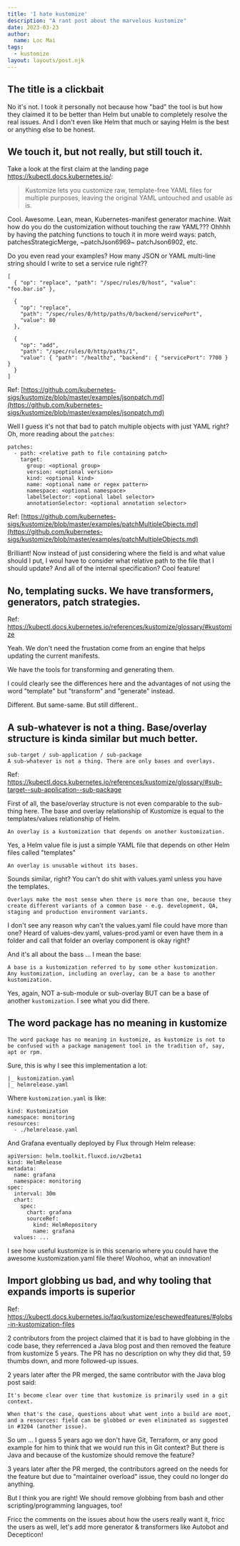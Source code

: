 ```yaml
---
title: 'I hate kustomize'
description: "A rant post about the marvelous kustomize"
date: 2023-03-23
author:
  name: Loc Mai
tags:
  - kustomize
layout: layouts/post.njk
---
```


## The title is a clickbait

No it's not. I took it personally not because how "bad" the tool is but how they
claimed it to be better than Helm but unable to completely resolve the real
issues. And I don't even like Helm that much or saying Helm is the best or
anything else to be honest.

## We touch it, but not really, but still touch it.

Take a look at the first claim at the landing page https://kubectl.docs.kubernetes.io/:

> Kustomize lets you customize raw, template-free YAML files for multiple
> purposes, leaving the original YAML untouched and usable as is.

Cool. Awesome. Lean, mean, Kubernetes-manifest generator machine. Wait how do
you do the customization without touching the raw YAML??? Ohhhh by having the
patching functions to touch it in more weird ways: patch, patchesStrategicMerge,
~patchJson6969~ patchJson6902, etc.

Do you even read your examples? How many JSON or YAML multi-line string
should I write to set a service rule right??

```
[
  { "op": "replace", "path": "/spec/rules/0/host", "value": "foo.bar.io" },

  {
    "op": "replace",
    "path": "/spec/rules/0/http/paths/0/backend/servicePort",
    "value": 80
  },

  {
    "op": "add",
    "path": "/spec/rules/0/http/paths/1",
    "value": { "path": "/healthz", "backend": { "servicePort": 7700 } }
  }
]
```

Ref:
[https://github.com/kubernetes-sigs/kustomize/blob/master/examples/jsonpatch.md](https://github.com/kubernetes-sigs/kustomize/blob/master/examples/jsonpatch.md)

Well I guess it's not that bad to patch multiple objects with just YAML right?
Oh, more reading about the `patches`:

```
patches:
  - path: <relative path to file containing patch>
    target:
      group: <optional group>
      version: <optional version>
      kind: <optional kind>
      name: <optional name or regex pattern>
      namespace: <optional namespace>
      labelSelector: <optional label selector>
      annotationSelector: <optional annotation selector>
```

Ref:
[https://github.com/kubernetes-sigs/kustomize/blob/master/examples/patchMultipleObjects.md](https://github.com/kubernetes-sigs/kustomize/blob/master/examples/patchMultipleObjects.md)

Brilliant! Now instead of just considering where the field is and what
value should I put, I woul have to consider what relative path to the file that I should update? And all of the internal specification? Cool feature!

## No, templating sucks. We have transformers, generators, patch strategies.

Ref: https://kubectl.docs.kubernetes.io/references/kustomize/glossary/#kustomize

Yeah. We don't need the frustation come from an engine that helps updating the current manifests.

We have the tools for transforming and generating them.

I could clearly see the differences here and the advantages of not using the word "template" but "transform" and "generate" instead.

Different. But same-same. But still different..

## A sub-whatever is not a thing. Base/overlay structure is kinda similar but much better.

```
sub-target / sub-application / sub-package
A sub-whatever is not a thing. There are only bases and overlays.
```

Ref: https://kubectl.docs.kubernetes.io/references/kustomize/glossary/#sub-target--sub-application--sub-package

First of all, the base/overlay structure is not even comparable to the sub-thing here. The base and overlay relationship of Kustomize is equal to the templates/values relationship of Helm.

```
An overlay is a kustomization that depends on another kustomization.
```

Yes, a Helm value file is just a simple YAML file that depends on other Helm files called "templates"

```
An overlay is unusable without its bases.
```

Sounds similar, right? You can't do shit with values.yaml unless you have the templates.

```
Overlays make the most sense when there is more than one, because they create different variants of a common base - e.g. development, QA, staging and production environment variants.
```


I don't see any reason why can't the values.yaml file could have more than one? Heard of values-dev.yaml, values-prod.yaml or even have them in a folder and call that folder an overlay component is okay right?

And it's all about the bass ... I mean the base:

```
A base is a kustomization referred to by some other kustomization.
Any kustomization, including an overlay, can be a base to another 
kustomization.
```

Yes, again, NOT a-sub-module or sub-overlay BUT can be a base of another `kustomization`. I see what you did there.

## The word package has no meaning in kustomize

```
The word package has no meaning in kustomize, as kustomize is not to be confused with a package management tool in the tradition of, say, apt or rpm.
```

Sure, this is why I see this implementation a lot:

```
|_ kustomization.yaml
|_ helmrelease.yaml
```

Where `kustomization.yaml` is like:

```
kind: Kustomization
namespace: monitoring
resources:
  - ./helmrelease.yaml
```

And Grafana eventually deployed by Flux through Helm release:

```
apiVersion: helm.toolkit.fluxcd.io/v2beta1
kind: HelmRelease
metadata:
  name: grafana
  namespace: monitoring
spec:
  interval: 30m
  chart:
    spec:
      chart: grafana
      sourceRef:
        kind: HelmRepository
        name: grafana
  values: ...
```

I see how useful kustomize is in this scenario where you could have the awesome kustomization.yaml file there! Woohoo, what an innovation!

## Import globbing us bad, and why tooling that expands imports is superior

Ref: https://kubectl.docs.kubernetes.io/faq/kustomize/eschewedfeatures/#globs-in-kustomization-files

2 contributors from the project claimed that it is bad to have globbing in the code base, they referrenced a Java blog post and then removed the feature from kustomize 5 years. The PR has no description on why they did that, 59 thumbs down, and more followed-up issues.

2 years later after the PR merged, the same contributor with the Java blog post said:

```
It's become clear over time that kustomize is primarily used in a git context.

When that's the case, questions about what went into a build are moot, and a resources: field can be globbed or even eliminated as suggested in #3204 (another issue).
```

So um ... I guess 5 years ago we don't have Git, Terraform, or any good example for him to think that we would run this in Git context? But there is Java and because of the kustomize should remove the feature?  

3 years later after the PR merged, the contributors agreed on the needs for the feature but due to "maintainer overload" issue, they could no longer do anything.

But I think you are right! We should remove globbing from bash and other scripting/programming languages, too! 

Fricc the comments on the issues about how the users really want it, fricc the users as well, let's add more generator & transformers like Autobot and Decepticon!
